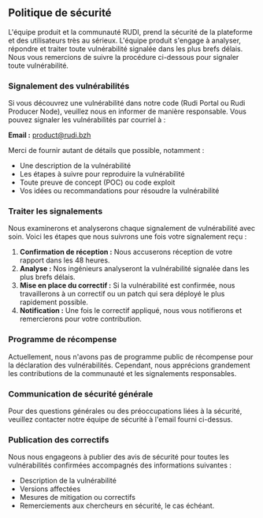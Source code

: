 ## Politique de sécurité

L'équipe produit et la communauté RUDI, prend la sécurité de la plateforme et des utilisateurs très au sérieux. L'équipe produit s'engage à analyser, répondre et traiter toute vulnérabilité signalée dans les plus brefs délais. Nous vous remercions de suivre la procédure ci-dessous pour signaler toute vulnérabilité.

### Signalement des vulnérabilités

Si vous découvrez une vulnérabilité dans notre code (Rudi Portal ou Rudi Producer Node), veuillez nous en informer de manière responsable. Vous pouvez signaler les vulnérabilités par courriel à :

**Email :** product@rudi.bzh

Merci de fournir autant de détails que possible, notamment :

- Une description de la vulnérabilité
- Les étapes à suivre pour reproduire la vulnérabilité
- Toute preuve de concept (POC) ou code exploit
- Vos idées ou recommandations pour résoudre la vulnérabilité

### Traiter les signalements

Nous examinerons et analyserons chaque signalement de vulnérabilité avec soin. Voici les étapes que nous suivrons une fois votre signalement reçu :

1. **Confirmation de réception :** Nous accuserons réception de votre rapport dans les 48 heures.
2. **Analyse :** Nos ingénieurs analyseront la vulnérabilité signalée dans les plus brefs délais.
3. **Mise en place du correctif :** Si la vulnérabilité est confirmée, nous travaillerons à un correctif ou un patch qui sera déployé le plus rapidement possible.
4. **Notification :** Une fois le correctif appliqué, nous vous notifierons et remercierons pour votre contribution.

### Programme de récompense

Actuellement, nous n'avons pas de programme public de récompense pour la déclaration des vulnérabilités. Cependant, nous apprécions grandement les contributions de la communauté et les signalements responsables.

### Communication de sécurité générale

Pour des questions générales ou des préoccupations liées à la sécurité, veuillez contacter notre équipe de sécurité à l'email fourni ci-dessus.

### Publication des correctifs

Nous nous engageons à publier des avis de sécurité pour toutes les vulnérabilités confirmées accompagnés des informations suivantes :

- Description de la vulnérabilité
- Versions affectées
- Mesures de mitigation ou correctifs
- Remerciements aux chercheurs en sécurité, le cas échéant.


